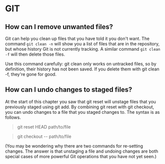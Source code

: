 
# GIT 


## How can I remove unwanted files?

Git can help you clean up files that you have told it you don't want.
The command `git clean -n` will show you a list of files that are in the repository, but whose history Git is not currently tracking. 
A similar command `git clean -f` will then delete those files.

Use this command carefully: git clean only works on untracked files, so by definition, their history has not been saved.
If you delete them with git clean -f, they're gone for good.


## How can I undo changes to staged files?
At the start of this chapter you saw that git reset will unstage files that you previously staged using git add. By combining git reset with git checkout, you can undo changes to a file that you staged changes to. The syntax is as follows.


> git reset HEAD path/to/file

> git checkout -- path/to/file


(You may be wondering why there are two commands for re-setting changes. The answer is that unstaging a file and undoing changes are both special cases of more powerful Git operations that you have not yet seen.)